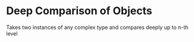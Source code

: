 # Deep Comparison of Objects
Takes two instances of any complex type and compares deeply up to n-th level

